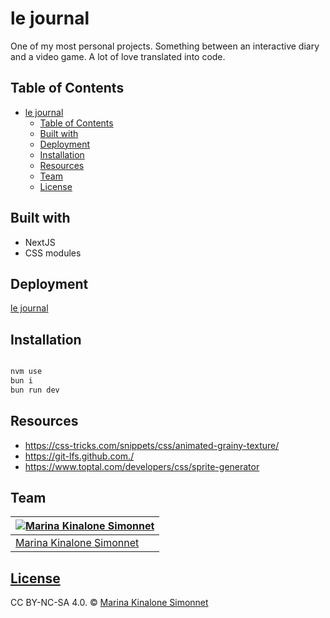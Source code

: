 # le journal

One of my most personal projects. Something between an interactive diary and a video game. A lot of love translated into code.

## Table of Contents

- [le journal](#le-journal)
  - [Table of Contents](#table-of-contents)
  - [Built with](#built-with)
  - [Deployment](#deployment)
  - [Installation](#installation)
  - [Resources](#resources)
  - [Team](#team)
  - [License](#license)

## Built with

- NextJS
- CSS modules

## Deployment

[le journal](https://le-journal.vercel.app/)

## Installation

```bash

nvm use
bun i
bun run dev
```

## Resources

- https://css-tricks.com/snippets/css/animated-grainy-texture/
- https://git-lfs.github.com./
- https://www.toptal.com/developers/css/sprite-generator

## Team

| [![Marina Kinalone Simonnet](https://avatars.githubusercontent.com/u/63544936?v=3&s=144)](https://github.com/marinakinalone) |
| ---------------------------------------------------------------------------------------------------------------------------- |
| [Marina Kinalone Simonnet](https://github.com/marinakinalone)                                                                |

## [License](https://github.com/marinakinalone/le-journal/blob/main/LICENSE.txt)

CC BY-NC-SA 4.0. © [Marina Kinalone Simonnet](https://github.com/marinakinalone)
